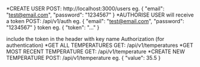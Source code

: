 *CREATE USER
POST: http://localhost:3000/users
eg. 
{
  "email": "test@email.com",
  "password": "1234567"
}
*AUTHORISE USER
will receive a token
POST: /api/v1/auth
eg. 
{
  "email": "test@email.com",
  "password": "1234567"
}
token eg. 
{
  "token": "..."
}


include the token in the header with key name Authorization (for authentication)
*GET ALL TEMPERATURES
GET: /api/v1/temperatures
*GET MOST RECENT TEMPERATURE
GET: /api/v1/temperature
*CREATE NEW TEMPERATURE
POST: /api/v1/temperature
eg.
{
    "value": 35.5
}
